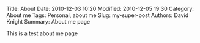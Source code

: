 Title: About
Date: 2010-12-03 10:20
Modified: 2010-12-05 19:30
Category: About me
Tags: Personal, about me
Slug: my-super-post
Authors: David Knight
Summary: About me page

This is a test about me page